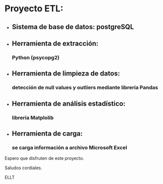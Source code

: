 # Proyecto ETL:

- ## **Sistema de base de datos:** postgreSQL

- ## **Herramienta de extracción:**
  ### Python (psycopg2)

- ## **Herramienta de limpieza de datos:**
  ### detección de null values y outliers mediante librería Pandas

- ## **Herramienta de análisis estadístico:**
  ### librería Matplolib

- ## **Herramienta de carga:**
  ### se carga información a archivo Microsoft Excel

Espero que disfruten de este proyecto.

Saludos cordiales.

ELLT
